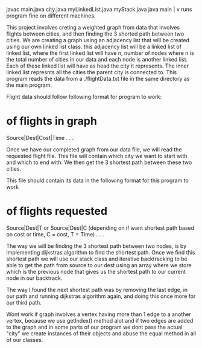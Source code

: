 javac main.java city.java myLinkedList.java myStack.java
java main
    |
    v
runs program fine on different machines.

This project involves creting a weighted graph from data that involves flights between cities, and then finding the 3 shorted path between two cities. We are creating a graph using an adjacency list that will be created using our own linked list class. this adjacency list will be a linked list of linked list, where the first linked list will have n, number of nodes where n is the total number of cities in our data and each node is another linked list. Each of these linked list will have as head the city it represents. The inner linked list represnts all the cities the parent city is connected to. This program reads the data from a ./flightData.txt file in the same directory as the main program.

Flight data should follow following format for program to work:

# of flights in graph
Source|Dest|Cost|Time
.
.
.

Once we have our completed graph from our data file, we will read the requested flight file. This file will contain which city we want to start with and which to end with. We then get the 3 shortest path between these two cities.

 This file should contain its data in the following format for this program to work

# of flights requested
Source|Dest|T or Source|Dest|C (depending on if want shortest path based on cost or time, C = cost, T = Time)
.
.
.

The way we will be finding the 3 shortest path between two nodes, is by implementing dijkstras algorithm to find the shortest path. Once we find this shortest path we will use our stack class and iterative backtracking to be able to get the path from source to our dest using an array where we store which is the previous node that gives us the shortest path to our current node in our backtrack.

The way I found the next shortest path was by removing the last edge, in our path and running dijkstras algorithm again, and doing this once more for our third path.

Wont work if graph involves a vertex having more than 1 edge to a another vertex, because we use getIndex() method alot and if two edges are added to the graph and in some parts of our program we dont pass the actual "city" we create instances of their objects and abuse the equal method in all of our classes.